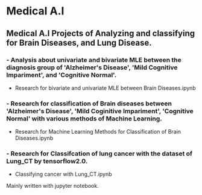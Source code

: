 # Medical A.I
## Medical A.I Projects of Analyzing and classifying for Brain Diseases, and Lung Disease.

### - Analysis about univariate and bivariate MLE between the diagnosis group of 'Alzheimer's Disease', 'Mild Cognitive Impariment', and 'Cognitive Normal'.
- Research for bivariate and univariate MLE between Brain Diseases.ipynb

### - Research for classification of Brain diseases between 'Alzheimer's Disease', 'Mild Coginitive Impariment', 'Cognitive Normal' with various methods of Machine Learning.
- Research for Machine Learning Methods for Classification of Brain Diseases.ipynb

### - Research for Classifcation of lung cancer with the dataset of Lung_CT by tensorflow2.0.
- Classifying cancer with Lung_CT.ipynb

Mainly written with jupyter notebook.
